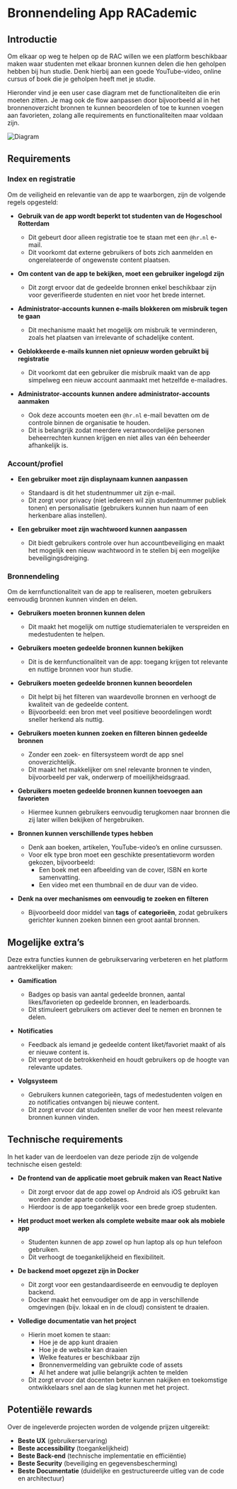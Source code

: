 # Bronnendeling App RACademic

## Introductie

Om elkaar op weg te helpen op de RAC willen we een platform beschikbaar maken waar studenten met elkaar bronnen kunnen delen die hen geholpen hebben bij hun studie. Denk hierbij aan een goede YouTube-video, online cursus of boek die je geholpen heeft met je studie.

Hieronder vind je een user case diagram met de functionaliteiten die erin moeten zitten. Je mag ook de flow aanpassen door bijvoorbeeld al in het bronnenoverzicht bronnen te kunnen beoordelen of toe te kunnen voegen aan favorieten, zolang alle requirements en functionaliteiten maar voldaan zijn.

![Diagram](docs/images/RACademic-diagram.png "Diagram")

## Requirements

### Index en registratie

Om de veiligheid en relevantie van de app te waarborgen, zijn de volgende regels opgesteld:

- **Gebruik van de app wordt beperkt tot studenten van de Hogeschool Rotterdam**
    - Dit gebeurt door alleen registratie toe te staan met een `@hr.nl` e-mail.
    - Dit voorkomt dat externe gebruikers of bots zich aanmelden en ongerelateerde of ongewenste content plaatsen.

- **Om content van de app te bekijken, moet een gebruiker ingelogd zijn**
    - Dit zorgt ervoor dat de gedeelde bronnen enkel beschikbaar zijn voor geverifieerde studenten en niet voor het brede internet.

- **Administrator-accounts kunnen e-mails blokkeren om misbruik tegen te gaan**
    - Dit mechanisme maakt het mogelijk om misbruik te verminderen, zoals het plaatsen van irrelevante of schadelijke content.

- **Geblokkeerde e-mails kunnen niet opnieuw worden gebruikt bij registratie**
    - Dit voorkomt dat een gebruiker die misbruik maakt van de app simpelweg een nieuw account aanmaakt met hetzelfde e-mailadres.

- **Administrator-accounts kunnen andere administrator-accounts aanmaken**
    - Ook deze accounts moeten een `@hr.nl` e-mail bevatten om de controle binnen de organisatie te houden.
    - Dit is belangrijk zodat meerdere verantwoordelijke personen beheerrechten kunnen krijgen en niet alles van één beheerder afhankelijk is.

### Account/profiel

- **Een gebruiker moet zijn displaynaam kunnen aanpassen**
    - Standaard is dit het studentnummer uit zijn e-mail.
    - Dit zorgt voor privacy (niet iedereen wil zijn studentnummer publiek tonen) en personalisatie (gebruikers kunnen hun naam of een herkenbare alias instellen).

- **Een gebruiker moet zijn wachtwoord kunnen aanpassen**
    - Dit biedt gebruikers controle over hun accountbeveiliging en maakt het mogelijk een nieuw wachtwoord in te stellen bij een mogelijke beveiligingsdreiging.

### Bronnendeling

Om de kernfunctionaliteit van de app te realiseren, moeten gebruikers eenvoudig bronnen kunnen vinden en delen.

- **Gebruikers moeten bronnen kunnen delen**
    - Dit maakt het mogelijk om nuttige studiematerialen te verspreiden en medestudenten te helpen.

- **Gebruikers moeten gedeelde bronnen kunnen bekijken**
    - Dit is de kernfunctionaliteit van de app: toegang krijgen tot relevante en nuttige bronnen voor hun studie.

- **Gebruikers moeten gedeelde bronnen kunnen beoordelen**
    - Dit helpt bij het filteren van waardevolle bronnen en verhoogt de kwaliteit van de gedeelde content.
    - Bijvoorbeeld: een bron met veel positieve beoordelingen wordt sneller herkend als nuttig.

- **Gebruikers moeten kunnen zoeken en filteren binnen gedeelde bronnen**
    - Zonder een zoek- en filtersysteem wordt de app snel onoverzichtelijk.
    - Dit maakt het makkelijker om snel relevante bronnen te vinden, bijvoorbeeld per vak, onderwerp of moeilijkheidsgraad.

- **Gebruikers moeten gedeelde bronnen kunnen toevoegen aan favorieten**
    - Hiermee kunnen gebruikers eenvoudig terugkomen naar bronnen die zij later willen bekijken of hergebruiken.

- **Bronnen kunnen verschillende types hebben**
    - Denk aan boeken, artikelen, YouTube-video’s en online cursussen.
    - Voor elk type bron moet een geschikte presentatievorm worden gekozen, bijvoorbeeld:
        - Een boek met een afbeelding van de cover, ISBN en korte samenvatting.
        - Een video met een thumbnail en de duur van de video.

- **Denk na over mechanismes om eenvoudig te zoeken en filteren**
    - Bijvoorbeeld door middel van **tags** of **categorieën**, zodat gebruikers gerichter kunnen zoeken binnen een groot aantal bronnen.

## Mogelijke extra’s

Deze extra functies kunnen de gebruikservaring verbeteren en het platform aantrekkelijker maken:

- **Gamification**
    - Badges op basis van aantal gedeelde bronnen, aantal likes/favorieten op gedeelde bronnen, en leaderboards.
    - Dit stimuleert gebruikers om actiever deel te nemen en bronnen te delen.

- **Notificaties**
    - Feedback als iemand je gedeelde content liket/favoriet maakt of als er nieuwe content is.
    - Dit vergroot de betrokkenheid en houdt gebruikers op de hoogte van relevante updates.

- **Volgsysteem**
    - Gebruikers kunnen categorieën, tags of medestudenten volgen en zo notificaties ontvangen bij nieuwe content.
    - Dit zorgt ervoor dat studenten sneller de voor hen meest relevante bronnen kunnen vinden.

## Technische requirements

In het kader van de leerdoelen van deze periode zijn de volgende technische eisen gesteld:

- **De frontend van de applicatie moet gebruik maken van React Native**
    - Dit zorgt ervoor dat de app zowel op Android als iOS gebruikt kan worden zonder aparte codebases.
    - Hierdoor is de app toegankelijk voor een brede groep studenten.

- **Het product moet werken als complete website maar ook als mobiele app**
    - Studenten kunnen de app zowel op hun laptop als op hun telefoon gebruiken.
    - Dit verhoogt de toegankelijkheid en flexibiliteit.

- **De backend moet opgezet zijn in Docker**
    - Dit zorgt voor een gestandaardiseerde en eenvoudig te deployen backend.
    - Docker maakt het eenvoudiger om de app in verschillende omgevingen (bijv. lokaal en in de cloud) consistent te draaien.

- **Volledige documentatie van het project**
    - Hierin moet komen te staan:
         - Hoe je de app kunt draaien
         - Hoe je de website kan draaien
         - Welke features er beschikbaar zijn
         - Bronnenvermelding van gebruikte code of assets
         - Al het andere wat jullie belangrijk achten te melden
    - Dit zorgt ervoor dat docenten beter kunnen nakijken en toekomstige ontwikkelaars snel aan de slag kunnen met het project.

## Potentiële rewards

Over de ingeleverde projecten worden de volgende prijzen uitgereikt:

- **Beste UX** (gebruikerservaring)
- **Beste accessibility** (toegankelijkheid)
- **Beste Back-end** (technische implementatie en efficiëntie)
- **Beste Security** (beveiliging en gegevensbescherming)
- **Beste Documentatie** (duidelijke en gestructureerde uitleg van de code en architectuur)  
